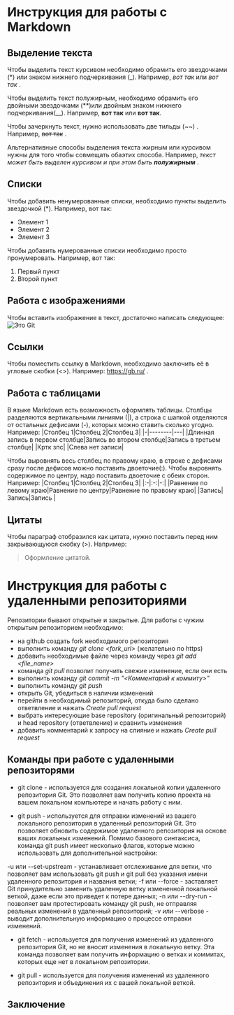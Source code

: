 # Инструкция для работы с Markdown

## Выделение текста


Чтобы выделить текст курсивом необходимо обрамить его звездочками (*) или знаком нижнего подчеркивания (_). Например, *вот так* или _вот так_  .

Чтобы выделить текст полужирным, необходимо обрамить его двойными звездочками (**)или двойным знаком нижнего подчеркивания(__). Например, **вот так** или __вот так__.

Чтобы зачеркнуть текст, нужно использовать две тильды (~~) . Например, ~~вот так~~ .

Альтернативные способы выделения текста жирным или курсивом нужны для того чтобы совмещать обаэтих способа. Например, _текст может быть выделен курсивом и при этом быть **полужирным**_ .

## Списки

Чтобы добавить ненумерованные списки, необходимо пункты выделить звездочкой (*). Например, вот так:
* Элемент 1
* Элемент 2
* Элемент 3

Чтобы добавить нумерованные списки необходимо просто пронумеровать. Например, вот так:
1. Первый пункт
2. Второй пункт

## Работа с изображениями

Чтобы вставить изображение в текст, достаточно написать следующее:
![Это Git](git.jpg)

## Ссылки

Чтобы поместить ссылку в Markdown, необходимо заключить её в угловые скобки (<>). Например: <https://gb.ru/> .

## Работа с таблицами

В языке Markdown есть возможность оформлять таблицы. Столбцы разделяются вертикальными линиями (|), а строка с шапкой отделяются от остальных дефисами (-), которых можно ставить сколько угодно. Например:
|Столбец 1|Столбец 2|Столбец 3|
|-|--------|---|
|Длинная запись в первом столбце|Запись во втором столбце|Запись в третьем столбце|
|Кртк зпс| |Слева нет записи|

Чтобы выровнять весь столбец по правому краю, в строке с дефисами сразу после дефисов можно поставить двоеточие(:). Чтобы выровнять содержимое по центру, надо поставить двоеточие с обеих сторон.
Например:
|Столбец 1|Столбец 2|Столбец 3|
|:-|:-:|-:|
|Равнение по левому краю|Равнение по центру|Равнение по правому краю|
|Запись|Запись|Запись
|
## Цитаты

Чтобы параграф отобразился как цитата, нужно поставить перед ним закрывающуюся скобку (>).
Например: 
>Оформление цитатой.

# Инструкция для работы с удаленными репозиториями

Репозитории бывают открытые и закрытые. Для работы с чужим открытым репозиторием необходимо:
- на github создать fork необходимого репозитория
- выполнить команду *git clone <fork_url>* (желательно по https)
- добавить необходимые файле через команду через *git add <file_name>*
- команда *git pull* позволит получить свежие изменение, если они есть
- выполнить команду *git commit -m "<Комментарий к коммиту>"*
- выполнить команду *git push*
- открыть Git, убедиться в наличии изменений
- перейти в необходимый репозиторий, откуда было сделано ответвление и нажать *Create pull request*
- выбрать интересующие base repository (оригинальный репозиторий) и head repository (ответвление) и сравнить изменения
- добавить комментарий к запросу на слияние и нажать *Create pull request*

## Команды при работе с удаленными репозиторями

* git clone - используется для создания локальной копии удаленного репозитория Git. Это позволяет вам получить копию проекта на вашем локальном компьютере и начать работу с ним.

* git push - используется для отправки изменений из вашего локального репозитория в удаленный репозиторий Git. Это позволяет обновить содержимое удаленного репозитория на основе ваших локальных изменений. 
Помимо базового синтаксиса, команда git push имеет несколько флагов, которые можно использовать для дополнительной настройки:

-u или --set-upstream - устанавливает отслеживание для ветки, что позволяет вам использовать git push и git pull без указания имени удаленного репозитория и названия ветки;
-f или --force - заставляет Git принудительно заменить удаленную ветку измененной локальной веткой, даже если это приведет к потере данных;
-n или --dry-run - позволяет вам протестировать команду git push, не отправляя реальных изменений в удаленный репозиторий;
-v или --verbose - выводит дополнительную информацию о процессе отправки изменений.

* git fetch - используется для получения изменений из удаленного репозитория Git, но не вносит изменения в локальную ветку. Эта команда позволяет вам получить информацию о ветках и коммитах, которых еще нет в локальном репозитории.

* git pull - используется для получения изменений из удаленного репозитория и объединения их с вашей локальной веткой.

## Заключение